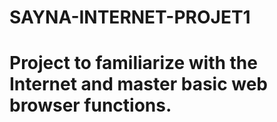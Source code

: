 # SAYNA-INTERNET-PROJET1
# Project to familiarize with the Internet and master basic web browser functions.
